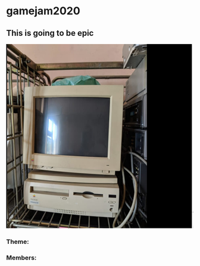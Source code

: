 # gamejam2020

## This is going to be epic

![Image description](https://github.com/Lod3/gamejam2020/blob/master/assets/source%20files/image1.jpeg)

### Theme: 



### Members: 

